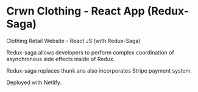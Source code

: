 # Crwn Clothing - React App (Redux-Saga)
 Clothing Retail Website - React JS (with Redux-Saga)

Redux-saga allows developers to perform complex coordination of asynchronous side effects inside of Redux.

Redux-saga replaces thunk ans also incorporates Stripe payment system.

Deployed with Netlify.